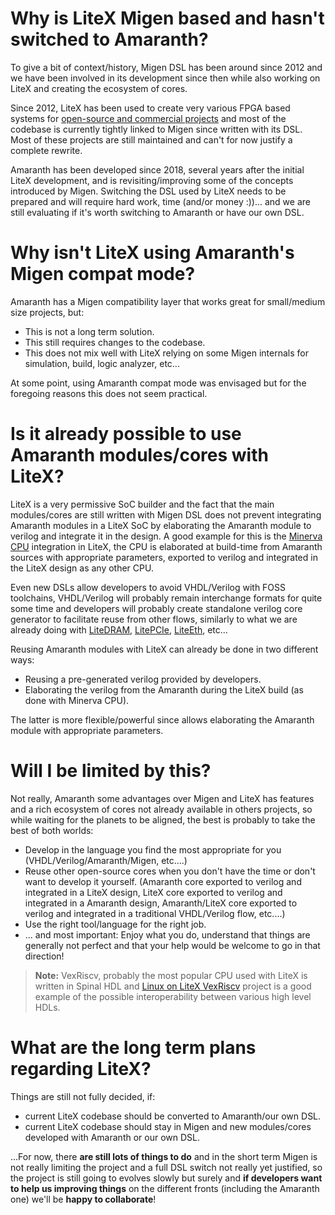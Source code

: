 
# Why is LiteX Migen based and hasn't switched to Amaranth?

To give a bit of context/history, Migen DSL has been around since 2012 and we have been involved in its development since then while also working on LiteX and creating the ecosystem of cores.

Since 2012, LiteX has been used to create very various FPGA based systems for [open-source and commercial projects](https://github.com/enjoy-digital/litex/wiki/Projects) and most of the codebase is currently tightly linked to Migen since written with its DSL. Most of these projects are still maintained and can't for now justify a complete rewrite.

Amaranth has been developed since 2018, several years after the initial LiteX development, and is revisiting/improving some of the concepts introduced by Migen.  Switching the DSL used by LiteX needs to be prepared and will require hard work, time (and/or money :))... and we are still evaluating if it's worth switching to Amaranth or have our own DSL.

# Why isn't LiteX using Amaranth's Migen compat mode?

Amaranth has a Migen compatibility layer that works great for small/medium size projects, but:
 - This is  not a long term solution.
 - This still requires changes to the codebase.
 - This does not mix well with LiteX relying on some Migen internals for simulation, build, logic analyzer, etc...

At some point, using  Amaranth compat mode was envisaged but for the foregoing reasons this does not seem practical.

# Is it already possible to use Amaranth modules/cores with LiteX?

LiteX is a very permissive SoC builder and the fact that the main modules/cores  are still written with Migen DSL does not prevent integrating Amaranth modules in a LiteX SoC by elaborating the Amaranth module to verilog and integrate it in the design. A good example for this is the  [Minerva CPU](https://github.com/lambdaconcept/minerva) integration in LiteX, the CPU is elaborated at build-time from Amaranth sources with appropriate parameters, exported to verilog and integrated in the LiteX design as any other CPU.

Even new DSLs allow developers to avoid VHDL/Verilog with FOSS toolchains, VHDL/Verilog will probably remain interchange formats for quite some time and developers will probably create standalone verilog core generator to facilitate reuse from other flows, similarly to what we are already doing with [LiteDRAM](https://github.com/enjoy-digital/litedram), [LitePCIe](https://github.com/enjoy-digital/litepcie), [LiteEth](https://github.com/enjoy-digital/liteeth), etc...

Reusing Amaranth modules with LiteX can already be done in two different ways:
- Reusing a pre-generated verilog provided by developers.
- Elaborating the verilog from the Amaranth during the LiteX build (as done with Minerva CPU).

The latter is more flexible/powerful since allows elaborating the Amaranth module with appropriate parameters.

# Will I be limited by this?

Not really, Amaranth some advantages over Migen and LiteX has features and a rich ecosystem of cores not already available in others projects, so while waiting for the planets to be aligned, the best is probably to take the best of both worlds:

 - Develop in the language you find the most appropriate for you (VHDL/Verilog/Amaranth/Migen, etc....)
 - Reuse other open-source cores when you don't have the time or don't want to develop it yourself. (Amaranth core exported to verilog and integrated in a LiteX design, LiteX core exported to verilog and integrated in a Amaranth design, Amaranth/LiteX core exported to verilog and integrated in a traditional VHDL/Verilog flow, etc....)
 - Use the right tool/language for the right job.
 - ... and most important: Enjoy what you do, understand that things are generally not perfect and that your help would be welcome to go in that direction!

> **Note:** VexRiscv, probably the most popular CPU used with LiteX is written in Spinal HDL and [Linux on LiteX VexRiscv](https://github.com/litex-hub/linux-on-litex-vexriscv) project is a good example of the possible interoperability between various high level HDLs. 

# What are the long term plans regarding LiteX?

Things are still not fully decided, if:
 - current LiteX codebase should be converted to Amaranth/our own DSL.
 - current LiteX codebase should stay in Migen and new modules/cores developed with Amaranth or our own DSL.
 
...For now, there **are still lots of things to do** and in the short term Migen is not really limiting the project and a full DSL switch not really yet justified, so the project is still going to evolves slowly but surely and **if developers want to help us improving things** on the different fronts (including the Amaranth one) we'll be **happy to collaborate**!